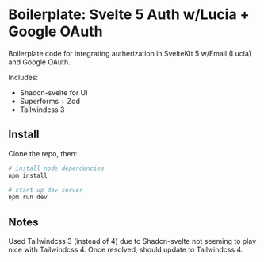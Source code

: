 # Boilerplate: Svelte 5 Auth w/Lucia + Google OAuth

Boilerplate code for integrating autherization in SvelteKit 5 w/Email (Lucia) and Google OAuth.

Includes:
- Shadcn-svelte for UI
- Superforms + Zod
- Tailwindcss 3

## Install

Clone the repo, then:

```bash
# install node dependencies
npm install

# start up dev server
npm run dev
```

## Notes

Used Tailwindcss 3 (instead of 4) due to Shadcn-svelte not seeming to play nice with Tailwindcss 4. Once resolved, should update to Tailwindcss 4.
